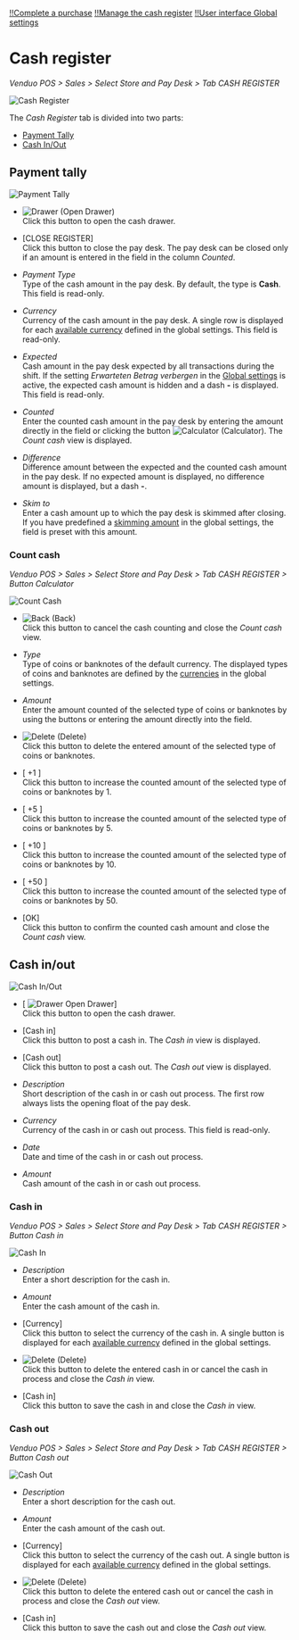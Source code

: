 [!!Complete a purchase](../Operation/04_CompletePurchase.md)
[!!Manage the cash register](./05_ManageCashRegister.md)
[!!User interface Global settings](./02a_GlobalSettings.md)

# Cash register

*Venduo POS > Sales > Select Store and Pay Desk > Tab CASH REGISTER*

![Cash Register](../../Assets/Screenshots/POS/Sales/CashRegister/CashRegister.png "[Cash Register]")

The *Cash Register* tab is divided into two parts:
- [Payment Tally](#payment-tally)
- [Cash In/Out](#cash-in-out)


## Payment tally

![Payment Tally](../../Assets/Screenshots/POS/Sales/CashRegister/PaymentTally.png "[Payment Tally]")

- ![Drawer](../../Assets/Icons/Drawer.png "[Drawer]") (Open Drawer)  
    Click this button to open the cash drawer.

- [CLOSE REGISTER]   
    Click this button to close the pay desk. The pay desk can be closed only if an amount is entered in the field in the column *Counted*.

- *Payment Type*   
    Type of the cash amount in the pay desk. By default, the type is **Cash**. This field is read-only.

- *Currency*   
    Currency of the cash amount in the pay desk. A single row is displayed for each [available currency](./02a_GlobalSettings.md#available-currencies) defined in the global settings. This field is read-only.

- *Expected*   
    Cash amount in the pay desk expected by all transactions during the shift. If the setting *Erwarteten Betrag verbergen* in the [Global settings](./02a_GlobalSettings.md#erwarteten-vertrag-verbergen) is active, the expected cash amount is hidden and a dash **-** is displayed. This field is read-only.

- *Counted*   
    Enter the counted cash amount in the pay desk by entering the amount directly in the field or clicking the button ![Calculator](../../Assets/Icons/Calculator01.png "[Calculator]") (Calculator). The *Count cash* view is displayed.

- *Difference*   
    Difference amount between the expected and the counted cash amount in the pay desk. If no expected amount is displayed, no difference amount is displayed, but a dash **-**.

- *Skim to*   
    Enter a cash amount up to which the pay desk is skimmed after closing. If you have predefined a [skimming amount](./02a_GlobalSettings.md#abschöpfen-bis-betrag) in the global settings, the field is preset with this amount.


### Count cash

*Venduo POS > Sales > Select Store and Pay Desk > Tab CASH REGISTER > Button Calculator*

![Count Cash](../../Assets/Screenshots/POS/Sales/CashRegister/CountCash.png "[Count Cash]")

- ![Back](../../Assets/Icons/Back02.png "[Back]") (Back)   
    Click this button to cancel the cash counting and close the *Count cash* view.

- *Type*   
    Type of coins or banknotes of the default currency. The displayed types of coins and banknotes are defined by the [currencies](./02a_GlobalSettings.md#währungen) in the global settings.

- *Amount*   
    Enter the amount counted of the selected type of coins or banknotes by using the buttons or entering the amount directly into the field.

- ![Delete](../../Assets/Icons/Trash06.png "[Delete]") (Delete)   
    Click this button to delete the entered amount of the selected type of coins or banknotes.

- [ +1 ]   
    Click this button to increase the counted amount of the selected type of coins or banknotes by 1.

- [ +5 ]   
    Click this button to increase the counted amount of the selected type of coins or banknotes by 5.

- [ +10 ]   
    Click this button to increase the counted amount of the selected type of coins or banknotes by 10.

- [ +50 ]   
    Click this button to increase the counted amount of the selected type of coins or banknotes by 50.

- [OK]   
    Click this button to confirm the counted cash amount and close the *Count cash* view.



## Cash in/out

![Cash In/Out](../../Assets/Screenshots/POS/Sales/CashRegister/CashInOut.png "[Cash In/Out]")

- [ ![Drawer](../../Assets/Icons/Drawer.png "[Drawer]") Open Drawer]  
    Click this button to open the cash drawer.

- [Cash in]   
    Click this button to post a cash in. The *Cash in* view is displayed.

- [Cash out]   
    Click this button to post a cash out. The *Cash out* view is displayed.

- *Description*   
    Short description of the cash in or cash out process. The first row always lists the opening float of the pay desk.

- *Currency*   
    Currency of the cash in or cash out process. This field is read-only.

- *Date*   
    Date and time of the cash in or cash out process.

- *Amount*   
    Cash amount of the cash in or cash out process.


### Cash in

*Venduo POS > Sales > Select Store and Pay Desk > Tab CASH REGISTER > Button Cash in*

![Cash In](../../Assets/Screenshots/POS/Sales/CashRegister/CashIn.png "[Cash In]")

- *Description*   
    Enter a short description for the cash in.

- *Amount*   
    Enter the cash amount of the cash in.

- [Currency]    
    Click this button to select the currency of the cash in. A single button is displayed for each [available currency](./02a_GlobalSettings.md#available-currencies) defined in the global settings.    

- ![Delete](../../Assets/Icons/Trash03.png "[Delete]") (Delete)    
    Click this button to delete the entered cash in or cancel the cash in process and close the *Cash in* view.

- [Cash in]   
    Click this button to save the cash in and close the *Cash in* view.


### Cash out

*Venduo POS > Sales > Select Store and Pay Desk > Tab CASH REGISTER > Button Cash out*

![Cash Out](../../Assets/Screenshots/POS/Sales/CashRegister/CashOut.png "[Cash Out]")

- *Description*   
    Enter a short description for the cash out.

- *Amount*   
    Enter the cash amount of the cash out.

- [Currency]     
    Click this button to select the currency of the cash out. A single button is displayed for each [available currency](./02a_GlobalSettings.md#available-currencies) defined in the global settings.

- ![Delete](../../Assets/Icons/Trash04.png "[Delete]") (Delete)    
    Click this button to delete the entered cash out or cancel the cash in process and close the *Cash out* view.

- [Cash in]   
    Click this button to save the cash out and close the *Cash out* view.
